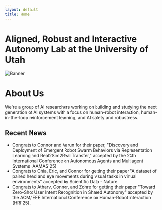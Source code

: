 ```yaml
---
layout: default
title: Home
---
```

<div class="lab-name">
  <h1> Aligned, Robust and Interactive Autonomy Lab at the University of Utah</h1>
</div>

<div class="banner">
  <img src="{{ '/assets/images/PXL_20240914_141904501.jpg' | relative_url }}" alt="Banner">
</div>


<div class="home-section">
  <h1>About Us</h1>
  <div class="home-feature">
    <div class="home-feature-info">
      <p>
        We're a group of AI researchers working on building and studying the next generation of AI systems with a focus on human-robot interaction, human-in-the-loop reinforcement learning, and AI safety and robustness. 
      </p>
    </div>
  </div>


<h2>Recent News</h2>
  <div class="home-feature">
    <div class="home-feature-info">
      <p>
        <ul>
            <li>Congrats to Connor and Varun for their paper, "Discovery and Deployment of Emergent Robot Swarm Behaviors via Representation Learning and Real2Sim2Real Transfer," accepted by the 24th International Conference on Autonomous Agents and Multiagent Systems (AAMAS'25)</li>
            <li> Congrats to Chia, Eric, and Connor for getting their paper "A dataset of paired head and eye movements during visual tasks in virtual environments" accepted by Scientific Data - Nature.</li>
            <li> Congrats to Atharv, Connor, and Zohre for getting their paper "Toward Zero-Shot User Intent Recognition in Shared Autonomy" accepted by the ACM/IEEE International Conference on Human-Robot Interaction (HRI'25).</li>
        </ul>
        </p>
    </div>
  </div>
</div>

